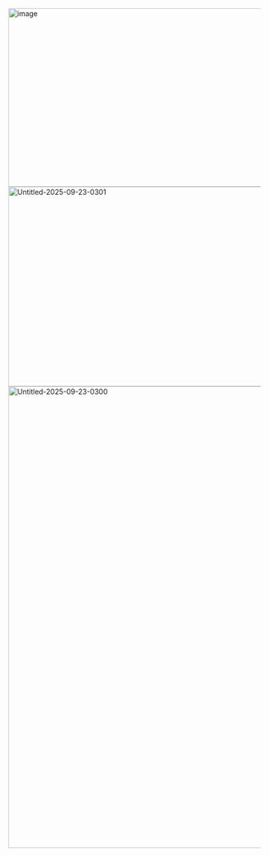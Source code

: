 <img width="1574" height="356" alt="image" src="https://github.com/user-attachments/assets/4678884a-c6ca-4c59-ad1f-44cdf458e465" />

<img width="1590" height="398" alt="Untitled-2025-09-23-0301" src="https://github.com/user-attachments/assets/bba9ce82-e80a-4e5d-9cdd-e457ffc69644" />


<img width="1486" height="921" alt="Untitled-2025-09-23-0300" src="https://github.com/user-attachments/assets/3ed3889a-8318-466c-865c-e13a8dce74ba" />

